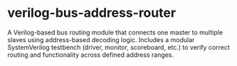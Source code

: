 # verilog-bus-address-router
A Verilog-based bus routing module that connects one master to multiple slaves using address-based decoding logic. Includes a modular SystemVerilog testbench (driver, monitor, scoreboard, etc.) to verify correct routing and functionality across defined address ranges.

